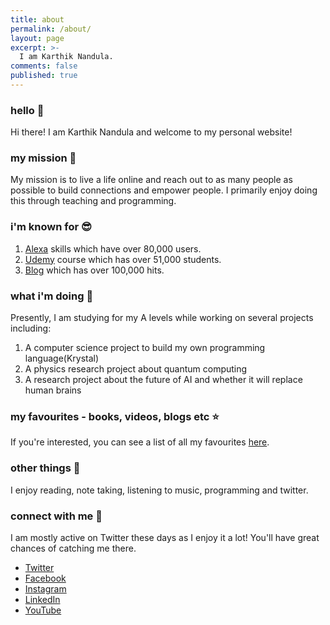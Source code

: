 ```yaml
---
title: about
permalink: /about/
layout: page
excerpt: >-
  I am Karthik Nandula.
comments: false
published: true
---
```


### hello 👋

Hi there! I am Karthik Nandula and welcome to my personal website! 

### my mission 💪

My mission is to live a life online and reach out to as many people as possible to build connections and empower people. I primarily enjoy doing this through teaching and programming.

### i'm known for 😎

1) [Alexa](https://www.amazon.co.uk/s?k=karthik+nandula&i=alexa-skills&ref=nb_sb_noss) skills which have over 80,000 users.  
2) [Udemy](https://www.udemy.com/user/karthik-nandula/) course which has over 51,000 students.  
3) [Blog](https://www.karsidonline.com/) which has over 100,000 hits.  

### what i'm doing 📝

Presently, I am studying for my A levels while working on several projects including:

1) A computer science project to build my own programming language(Krystal)   
2) A physics research project about quantum computing   
3) A research project about the future of AI and whether it will replace human brains  

### my favourites - books, videos, blogs etc ⭐️

If you're interested, you can see a list of all my favourites [here](https://www.notion.so/karthiknandula/Favourites-2f30c202f6f74559b23773fbd48b0c00).

### other things 🤔

I enjoy reading, note taking, listening to music, programming and twitter.

### connect with me 🔗

I am mostly active on Twitter these days as I enjoy it a lot! You'll have great chances of catching me there. 

- [Twitter](https://twitter.com/nandulakarthik)
- [Facebook](https://www.facebook.com/karthiknandula1)
- [Instagram](https://www.instagram.com/apple.karthik1/?hl=en)
- [LinkedIn](https://uk.linkedin.com/in/karthik-nandula)
- [YouTube](https://www.youtube.com/channel/UCKPqvwlU9lKunpD8yPf4NqQ)



